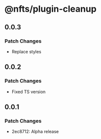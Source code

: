 # @nfts/plugin-cleanup

## 0.0.3

### Patch Changes

-   Replace styles

## 0.0.2

### Patch Changes

-   Fixed TS version

## 0.0.1

### Patch Changes

-   2ec8712: Alpha release

